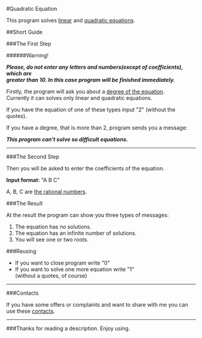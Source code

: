 #Quadratic Equation

This program solves [linear](https://en.wikipedia.org/wiki/Linear_equation) and [quadratic equations](https://en.wikipedia.org/wiki/Quadratic_equation).

##Short Guide

###The First Step

######Warning!

***Please, do not enter any letters and numbers(except of coefficients), which are***  
***greater than 10. In this case program will be finished immediately.***

Firstly, the program will ask you about a [degree of the equation](https://en.wikipedia.org/wiki/Degree_of_a_polynomial).  
Currently it can solves only linear and quadratic equations.  

If you have the equation of one of these types input "2" (without the quotes).  

If you have a degree, that is more than 2, program sends you a message:  

***This program can't solve so difficult equations.***

------------
###The Second Step

Then you will be asked to enter the coefficients of the equation.

**Input format:** "A B C"  

A, B, C are [the rational numbers](https://en.wikipedia.org/wiki/Rational_number).

###The Result

At the result the program can show you three types of messages:

1. The equation has no solutions.
2. The equation has an infinite number of solutions.  
3. You will see one or two roots.  

###Reusing

- If you want to close program write "0"  
- If you want to solve one more equation write "1"  
(without a quotes, of course)

-------------
###Contacts

If you have some offers or complaints and want to share with me
you can use these [contacts](https://github.com/kopoden/iLab-local/wiki/Contacts).

------------
###Thanks for reading a description. Enjoy using.
